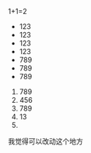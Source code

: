 1+1=2
* 123  
* 123  
* 123  
* 123  
*  789
*  789  
*  789  
1. 789
2. 456
3. 789
4. 13
5. 
我觉得可以改动这个地方

